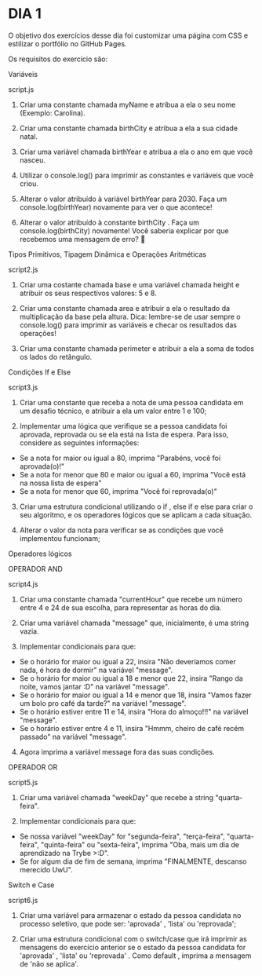 # DIA 1

O objetivo dos exercícios desse dia foi customizar uma página com CSS e estilizar o portfólio no GitHub Pages.

Os requisitos do exercício são:

Variáveis

script.js

1. Criar uma constante chamada myName e atribua a ela o seu nome (Exemplo: Carolina).

2. Criar uma constante chamada birthCity e atribua a ela a sua cidade natal.

3. Criar uma variável chamada birthYear e atribua a ela o ano em que você nasceu.

4. Utilizar o console.log() para imprimir as constantes e variáveis que você criou.

5. Alterar o valor atribuído à variável birthYear para 2030. Faça um console.log(birthYear) novamente para ver o que acontece!

6. Alterar o valor atribuído à constante birthCity . Faça um console.log(birthCity) novamente! Você saberia explicar por que recebemos uma mensagem de erro? 🤔

Tipos Primitivos, Tipagem Dinâmica e Operações Aritméticas

script2.js

1. Criar uma costante chamada base e uma variável chamada height e atribuir os seus respectivos valores: 5 e 8.

2. Criar uma constante chamada area e atribuir a ela o resultado da multiplicação da base pela altura. Dica: lembre-se de usar sempre o console.log() para imprimir as variáveis e checar os resultados das operações!

3. Criar uma constante chamada perimeter e atribuir a ela a soma de todos os lados do retângulo.

Condições If e Else

script3.js

1. Criar uma constante que receba a nota de uma pessoa candidata em um desafio técnico, e atribuir a ela um valor entre 1 e 100;

2. Implementar uma lógica que verifique se a pessoa candidata foi aprovada, reprovada ou se ela está na lista de espera. Para isso, considere as seguintes informações:
  * Se a nota for maior ou igual a 80, imprima "Parabéns, você foi aprovada(o)!"
  * Se a nota for menor que 80 e maior ou igual a 60, imprima "Você está na nossa lista de espera"
  * Se a nota for menor que 60, imprima "Você foi reprovada(o)"

3. Criar uma estrutura condicional utilizando o if , else if e else para criar o seu algoritmo, e os operadores lógicos que se aplicam a cada situação.

4. Alterar o valor da nota para verificar se as condições que você implementou funcionam;

Operadores lógicos

OPERADOR AND

script4.js

1. Criar uma constante chamada "currentHour" que recebe um número entre 4 e 24 de sua escolha, para representar as horas do dia.

2. Criar uma variável chamada "message" que, inicialmente, é uma string vazia.

3. Implementar condicionais para que:
  * Se o horário for maior ou igual a 22, insira "Não deveríamos comer nada, é hora de dormir" na variável "message".
  * Se o horário for maior ou igual a 18 e menor que 22, insira "Rango da noite, vamos jantar :D" na variável "message".
  * Se o horário for maior ou igual a 14 e menor que 18, insira "Vamos fazer um bolo pro café da tarde?" na variável "message".
  * Se o horário estiver entre 11 e 14, insira "Hora do almoço!!!" na variável "message".
  * Se o horário estiver entre 4 e 11, insira "Hmmm, cheiro de café recém passado" na variável "message".

4. Agora imprima a variável message fora das suas condições.

OPERADOR OR

script5.js

1. Criar uma variável chamada "weekDay" que recebe a string "quarta-feira".

2. Implementar condicionais para que:
  * Se nossa variável "weekDay" for "segunda-feira", "terça-feira", "quarta-feira", "quinta-feira" ou "sexta-feira", imprima "Oba, mais um dia de aprendizado na Trybe >:D".
  * Se for algum dia de fim de semana, imprima "FINALMENTE, descanso merecido UwU".

Switch e Case

script6.js

1. Criar uma variável para armazenar o estado da pessoa candidata no processo seletivo, que pode ser: 'aprovada' , 'lista' ou 'reprovada';

2. Criar uma estrutura condicional com o switch/case que irá imprimir as mensagens do exercício anterior se o estado da pessoa candidata for 'aprovada' , 'lista' ou 'reprovada' . Como default , imprima a mensagem de 'não se aplica'.
